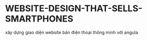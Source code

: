# WEBSITE-DESIGN-THAT-SELLS-SMARTPHONES
xây dựng giao diện website bán điện thoại thông minh với angula
